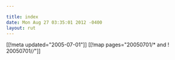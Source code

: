 ```yaml
---

title: index
date: Mon Aug 27 03:35:01 2012 -0400
layout: rut
---
```


[[!meta updated="2005-07-01"]]
[[!map pages="20050701/* and ! 20050701/*/*"]]
